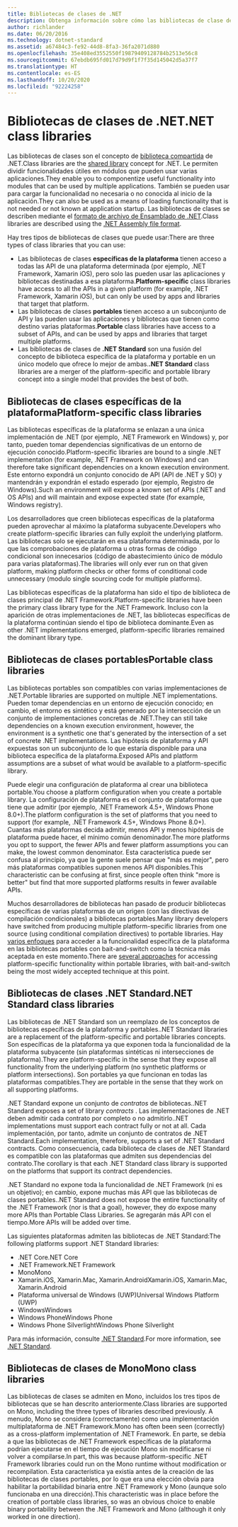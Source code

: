 ```yaml
---
title: Bibliotecas de clases de .NET
description: Obtenga información sobre cómo las bibliotecas de clase de .NET le permiten agrupar funcionalidades útiles en módulos que pueden usar varias aplicaciones.
author: richlander
ms.date: 06/20/2016
ms.technology: dotnet-standard
ms.assetid: a67484c3-fe92-44d8-8fa3-36fa2071d880
ms.openlocfilehash: 35e408ed3552550f19879409128784b2513e56c8
ms.sourcegitcommit: 67ebdb695fd017d79d9f1f7f35d145042d5a37f7
ms.translationtype: HT
ms.contentlocale: es-ES
ms.lasthandoff: 10/20/2020
ms.locfileid: "92224258"
---
```

# <a name="net-class-libraries"></a><span data-ttu-id="02218-103">Bibliotecas de clases de .NET</span><span class="sxs-lookup"><span data-stu-id="02218-103">.NET class libraries</span></span>

<span data-ttu-id="02218-104">Las bibliotecas de clases son el concepto de [biblioteca compartida](https://en.wikipedia.org/wiki/Library_%28computing%29#Shared_libraries) de .NET.</span><span class="sxs-lookup"><span data-stu-id="02218-104">Class libraries are the [shared library](https://en.wikipedia.org/wiki/Library_%28computing%29#Shared_libraries) concept for .NET.</span></span> <span data-ttu-id="02218-105">Le permiten dividir funcionalidades útiles en módulos que pueden usar varias aplicaciones.</span><span class="sxs-lookup"><span data-stu-id="02218-105">They enable you to componentize useful functionality into modules that can be used by multiple applications.</span></span> <span data-ttu-id="02218-106">También se pueden usar para cargar la funcionalidad no necesaria o no conocida al inicio de la aplicación.</span><span class="sxs-lookup"><span data-stu-id="02218-106">They can also be used as a means of loading functionality that is not needed or not known at application startup.</span></span> <span data-ttu-id="02218-107">Las bibliotecas de clases se describen mediante el [formato de archivo de Ensamblado de .NET](assembly/file-format.md).</span><span class="sxs-lookup"><span data-stu-id="02218-107">Class libraries are described using the [.NET Assembly file format](assembly/file-format.md).</span></span>

<span data-ttu-id="02218-108">Hay tres tipos de bibliotecas de clases que puede usar:</span><span class="sxs-lookup"><span data-stu-id="02218-108">There are three types of class libraries that you can use:</span></span>

* <span data-ttu-id="02218-109">Las bibliotecas de clases **específicas de la plataforma** tienen acceso a todas las API de una plataforma determinada (por ejemplo, .NET Framework, Xamarin iOS), pero solo las pueden usar las aplicaciones y bibliotecas destinadas a esa plataforma.</span><span class="sxs-lookup"><span data-stu-id="02218-109">**Platform-specific** class libraries have access to all the APIs in a given platform (for example, .NET Framework, Xamarin iOS), but can only be used by apps and libraries that target that platform.</span></span>
* <span data-ttu-id="02218-110">Las bibliotecas de clases **portables** tienen acceso a un subconjunto de API y las pueden usar las aplicaciones y bibliotecas que tienen como destino varias plataformas.</span><span class="sxs-lookup"><span data-stu-id="02218-110">**Portable** class libraries have access to a subset of APIs, and can be used by apps and libraries that target multiple platforms.</span></span>
* <span data-ttu-id="02218-111">Las bibliotecas de clases de **.NET Standard** son una fusión del concepto de biblioteca específica de la plataforma y portable en un único modelo que ofrece lo mejor de ambas.</span><span class="sxs-lookup"><span data-stu-id="02218-111">**.NET Standard** class libraries are a merger of the platform-specific and portable library concept into a single model that provides the best of both.</span></span>

## <a name="platform-specific-class-libraries"></a><span data-ttu-id="02218-112">Bibliotecas de clases específicas de la plataforma</span><span class="sxs-lookup"><span data-stu-id="02218-112">Platform-specific class libraries</span></span>

<span data-ttu-id="02218-113">Las bibliotecas específicas de la plataforma se enlazan a una única implementación de .NET (por ejemplo, .NET Framework en Windows) y, por tanto, pueden tomar dependencias significativas de un entorno de ejecución conocido.</span><span class="sxs-lookup"><span data-stu-id="02218-113">Platform-specific libraries are bound to a single .NET implementation (for example, .NET Framework on Windows) and can therefore take significant dependencies on a known execution environment.</span></span> <span data-ttu-id="02218-114">Este entorno expondrá un conjunto conocido de API (API de .NET y SO) y mantendrán y expondrán el estado esperado (por ejemplo, Registro de Windows).</span><span class="sxs-lookup"><span data-stu-id="02218-114">Such an environment will expose a known set of APIs (.NET and OS APIs) and will maintain and expose expected state (for example, Windows registry).</span></span>

<span data-ttu-id="02218-115">Los desarrolladores que creen bibliotecas específicas de la plataforma pueden aprovechar al máximo la plataforma subyacente.</span><span class="sxs-lookup"><span data-stu-id="02218-115">Developers who create platform-specific libraries can fully exploit the underlying platform.</span></span> <span data-ttu-id="02218-116">Las bibliotecas solo se ejecutarán en esa plataforma determinada, por lo que las comprobaciones de plataforma u otras formas de código condicional son innecesarios (código de abastecimiento único de módulo para varias plataformas).</span><span class="sxs-lookup"><span data-stu-id="02218-116">The libraries will only ever run on that given platform, making platform checks or other forms of conditional code unnecessary (modulo single sourcing code for multiple platforms).</span></span>

<span data-ttu-id="02218-117">Las bibliotecas específicas de la plataforma han sido el tipo de biblioteca de clases principal de .NET Framework.</span><span class="sxs-lookup"><span data-stu-id="02218-117">Platform-specific libraries have been the primary class library type for the .NET Framework.</span></span> <span data-ttu-id="02218-118">Incluso con la aparición de otras implementaciones de .NET, las bibliotecas específicas de la plataforma continúan siendo el tipo de biblioteca dominante.</span><span class="sxs-lookup"><span data-stu-id="02218-118">Even as other .NET implementations emerged, platform-specific libraries remained the dominant library type.</span></span>

## <a name="portable-class-libraries"></a><span data-ttu-id="02218-119">Bibliotecas de clases portables</span><span class="sxs-lookup"><span data-stu-id="02218-119">Portable class libraries</span></span>

<span data-ttu-id="02218-120">Las bibliotecas portables son compatibles con varias implementaciones de .NET.</span><span class="sxs-lookup"><span data-stu-id="02218-120">Portable libraries are supported on multiple .NET implementations.</span></span> <span data-ttu-id="02218-121">Pueden tomar dependencias en un entorno de ejecución conocido; en cambio, el entorno es sintético y está generado por la intersección de un conjunto de implementaciones concretas de .NET.</span><span class="sxs-lookup"><span data-stu-id="02218-121">They can still take dependencies on a known execution environment, however, the environment is a synthetic one that's generated by the intersection of a set of concrete .NET implementations.</span></span> <span data-ttu-id="02218-122">Las hipótesis de plataforma y API expuestas son un subconjunto de lo que estaría disponible para una biblioteca específica de la plataforma.</span><span class="sxs-lookup"><span data-stu-id="02218-122">Exposed APIs and platform assumptions are a subset of what would be available to a platform-specific library.</span></span>

<span data-ttu-id="02218-123">Puede elegir una configuración de plataforma al crear una biblioteca portable.</span><span class="sxs-lookup"><span data-stu-id="02218-123">You choose a platform configuration when you create a portable library.</span></span> <span data-ttu-id="02218-124">La configuración de plataforma es el conjunto de plataformas que tiene que admitir (por ejemplo, .NET Framework 4.5+, Windows Phone 8.0+).</span><span class="sxs-lookup"><span data-stu-id="02218-124">The platform configuration is the set of platforms that you need to support (for example, .NET Framework 4.5+, Windows Phone 8.0+).</span></span> <span data-ttu-id="02218-125">Cuantas más plataformas decida admitir, menos API y menos hipótesis de plataforma puede hacer, el mínimo común denominador.</span><span class="sxs-lookup"><span data-stu-id="02218-125">The more platforms you opt to support, the fewer APIs and fewer platform assumptions you can make, the lowest common denominator.</span></span> <span data-ttu-id="02218-126">Esta característica puede ser confusa al principio, ya que la gente suele pensar que "más es mejor", pero más plataformas compatibles suponen menos API disponibles.</span><span class="sxs-lookup"><span data-stu-id="02218-126">This characteristic can be confusing at first, since people often think "more is better" but find that more supported platforms results in fewer available APIs.</span></span>

<span data-ttu-id="02218-127">Muchos desarrolladores de bibliotecas han pasado de producir bibliotecas específicas de varias plataformas de un origen (con las directivas de compilación condicionales) a bibliotecas portables.</span><span class="sxs-lookup"><span data-stu-id="02218-127">Many library developers have switched from producing multiple platform-specific libraries from one source (using conditional compilation directives) to portable libraries.</span></span> <span data-ttu-id="02218-128">Hay [varios enfoques](https://blog.stephencleary.com/2012/11/portable-class-library-enlightenment.html) para acceder a la funcionalidad específica de la plataforma en las bibliotecas portables con bait-and-switch como la técnica más aceptada en este momento.</span><span class="sxs-lookup"><span data-stu-id="02218-128">There are [several approaches](https://blog.stephencleary.com/2012/11/portable-class-library-enlightenment.html) for accessing platform-specific functionality within portable libraries, with bait-and-switch being the most widely accepted technique at this point.</span></span>

## <a name="net-standard-class-libraries"></a><span data-ttu-id="02218-129">Bibliotecas de clases .NET Standard</span><span class="sxs-lookup"><span data-stu-id="02218-129">.NET Standard class libraries</span></span>

<span data-ttu-id="02218-130">Las bibliotecas de .NET Standard son un reemplazo de los conceptos de bibliotecas específicas de la plataforma y portables.</span><span class="sxs-lookup"><span data-stu-id="02218-130">.NET Standard libraries are a replacement of the platform-specific and portable libraries concepts.</span></span> <span data-ttu-id="02218-131">Son específicas de la plataforma ya que exponen toda la funcionalidad de la plataforma subyacente (sin plataformas sintéticas ni intersecciones de plataforma).</span><span class="sxs-lookup"><span data-stu-id="02218-131">They are platform-specific in the sense that they expose all functionality from the underlying platform (no synthetic platforms or platform intersections).</span></span> <span data-ttu-id="02218-132">Son portables ya que funcionan en todas las plataformas compatibles.</span><span class="sxs-lookup"><span data-stu-id="02218-132">They are portable in the sense that they work on all supporting platforms.</span></span>

<span data-ttu-id="02218-133">.NET Standard expone un conjunto de _contratos_ de bibliotecas.</span><span class="sxs-lookup"><span data-stu-id="02218-133">.NET Standard exposes a set of library _contracts_ .</span></span> <span data-ttu-id="02218-134">Las implementaciones de .NET deben admitir cada contrato por completo o no admitirlo.</span><span class="sxs-lookup"><span data-stu-id="02218-134">.NET implementations must support each contract fully or not at all.</span></span> <span data-ttu-id="02218-135">Cada implementación, por tanto, admite un conjunto de contratos de .NET Standard.</span><span class="sxs-lookup"><span data-stu-id="02218-135">Each implementation, therefore, supports a set of .NET Standard contracts.</span></span> <span data-ttu-id="02218-136">Como consecuencia, cada biblioteca de clases de .NET Standard es compatible con las plataformas que admiten sus dependencias del contrato.</span><span class="sxs-lookup"><span data-stu-id="02218-136">The corollary is that each .NET Standard class library is supported on the platforms that support its contract dependencies.</span></span>

<span data-ttu-id="02218-137">.NET Standard no expone toda la funcionalidad de .NET Framework (ni es un objetivo); en cambio, expone muchas más API que las bibliotecas de clases portables.</span><span class="sxs-lookup"><span data-stu-id="02218-137">.NET Standard does not expose the entire functionality of the .NET Framework (nor is that a goal), however, they do expose many more APIs than Portable Class Libraries.</span></span> <span data-ttu-id="02218-138">Se agregarán más API con el tiempo.</span><span class="sxs-lookup"><span data-stu-id="02218-138">More APIs will be added over time.</span></span>

<span data-ttu-id="02218-139">Las siguientes plataformas admiten las bibliotecas de .NET Standard:</span><span class="sxs-lookup"><span data-stu-id="02218-139">The following platforms support .NET Standard libraries:</span></span>

* <span data-ttu-id="02218-140">.NET Core</span><span class="sxs-lookup"><span data-stu-id="02218-140">.NET Core</span></span>
* <span data-ttu-id="02218-141">.NET Framework</span><span class="sxs-lookup"><span data-stu-id="02218-141">.NET Framework</span></span>
* <span data-ttu-id="02218-142">Mono</span><span class="sxs-lookup"><span data-stu-id="02218-142">Mono</span></span>
* <span data-ttu-id="02218-143">Xamarin.iOS, Xamarin.Mac, Xamarin.Android</span><span class="sxs-lookup"><span data-stu-id="02218-143">Xamarin.iOS, Xamarin.Mac, Xamarin.Android</span></span>
* <span data-ttu-id="02218-144">Plataforma universal de Windows (UWP)</span><span class="sxs-lookup"><span data-stu-id="02218-144">Universal Windows Platform (UWP)</span></span>
* <span data-ttu-id="02218-145">Windows</span><span class="sxs-lookup"><span data-stu-id="02218-145">Windows</span></span>
* <span data-ttu-id="02218-146">Windows Phone</span><span class="sxs-lookup"><span data-stu-id="02218-146">Windows Phone</span></span>
* <span data-ttu-id="02218-147">Windows Phone Silverlight</span><span class="sxs-lookup"><span data-stu-id="02218-147">Windows Phone Silverlight</span></span>

<span data-ttu-id="02218-148">Para más información, consulte [.NET Standard](net-standard.md).</span><span class="sxs-lookup"><span data-stu-id="02218-148">For more information, see [.NET Standard](net-standard.md).</span></span>

## <a name="mono-class-libraries"></a><span data-ttu-id="02218-149">Bibliotecas de clases de Mono</span><span class="sxs-lookup"><span data-stu-id="02218-149">Mono class libraries</span></span>

<span data-ttu-id="02218-150">Las bibliotecas de clases se admiten en Mono, incluidos los tres tipos de bibliotecas que se han descrito anteriormente.</span><span class="sxs-lookup"><span data-stu-id="02218-150">Class libraries are supported on Mono, including the three types of libraries described previously.</span></span> <span data-ttu-id="02218-151">A menudo, Mono se considera (correctamente) como una implementación multiplataforma de .NET Framework.</span><span class="sxs-lookup"><span data-stu-id="02218-151">Mono has often been seen (correctly) as a cross-platform implementation of .NET Framework.</span></span> <span data-ttu-id="02218-152">En parte, se debía a que las bibliotecas de .NET Framework específicas de la plataforma podrían ejecutarse en el tiempo de ejecución Mono sin modificarse ni volver a compilarse.</span><span class="sxs-lookup"><span data-stu-id="02218-152">In part, this was because platform-specific .NET Framework libraries could run on the Mono runtime without modification or recompilation.</span></span> <span data-ttu-id="02218-153">Esta característica ya existía antes de la creación de las bibliotecas de clases portables, por lo que era una elección obvia para habilitar la portabilidad binaria entre .NET Framework y Mono (aunque solo funcionaba en una dirección).</span><span class="sxs-lookup"><span data-stu-id="02218-153">This characteristic was in place before the creation of portable class libraries, so was an obvious choice to enable binary portability between the .NET Framework and Mono (although it only worked in one direction).</span></span>

